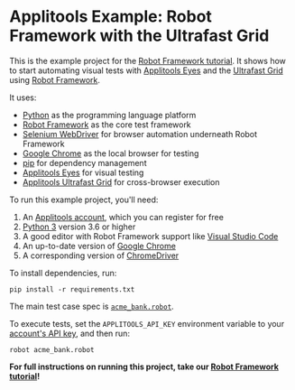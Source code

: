 # Applitools Example: Robot Framework with the Ultrafast Grid

This is the example project for the [Robot Framework tutorial](https://applitools.com/tutorials/quickstart/web/robot-framework).
It shows how to start automating visual tests
with [Applitools Eyes](https://applitools.com/platform/eyes/)
and the [Ultrafast Grid](https://applitools.com/platform/ultrafast-grid/)
using [Robot Framework](https://robotframework.org/).

It uses:

* [Python](https://www.python.org/) as the programming language platform
* [Robot Framework](https://robotframework.org/) as the core test framework
* [Selenium WebDriver](https://www.selenium.dev/) for browser automation underneath Robot Framework
* [Google Chrome](https://www.google.com/chrome/downloads/) as the local browser for testing
* [pip](https://packaging.python.org/en/latest/tutorials/installing-packages/) for dependency management
* [Applitools Eyes](https://applitools.com/platform/eyes/) for visual testing
* [Applitools Ultrafast Grid](https://applitools.com/platform/ultrafast-grid/) for cross-browser execution

To run this example project, you'll need:

1. An [Applitools account](https://auth.applitools.com/users/register), which you can register for free
2. [Python 3](https://www.python.org/) version 3.6 or higher
3. A good editor with Robot Framework support like [Visual Studio Code](https://marketplace.visualstudio.com/items?itemName=robocorp.robotframework-lsp)
4. An up-to-date version of [Google Chrome](https://www.google.com/chrome/downloads/)
5. A corresponding version of [ChromeDriver](https://chromedriver.chromium.org/downloads)

To install dependencies, run:

```
pip install -r requirements.txt
```

The main test case spec is [`acme_bank.robot`](acme_bank.robot).

To execute tests, set the `APPLITOOLS_API_KEY` environment variable
to your [account's API key](https://applitools.com/tutorials/guides/getting-started/registering-an-account),
and then run:

```
robot acme_bank.robot
```

**For full instructions on running this project, take our
[Robot Framework tutorial](https://applitools.com/tutorials/quickstart/web/robot-framework)!**
